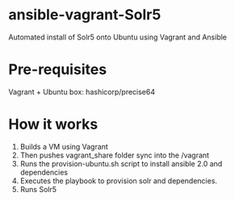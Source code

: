 # ansible-vagrant-Solr5

Automated install of Solr5 onto Ubuntu using Vagrant and Ansible

# Pre-requisites 
Vagrant + Ubuntu box: hashicorp/precise64

# How it works
1. Builds a VM using Vagrant 
2. Then pushes vagrant_share folder sync into the /vagrant
3. Runs the provision-ubuntu.sh script to install ansible 2.0 and dependencies
4. Executes the playbook to provision solr and dependencies.
5. Runs Solr5
